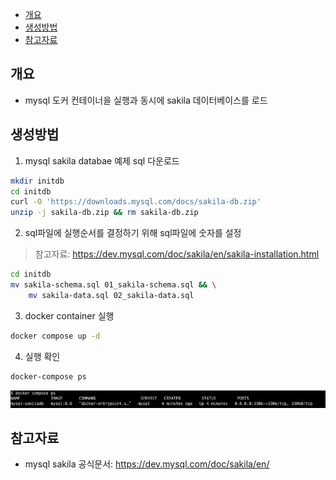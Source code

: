 <!-- TOC -->

- [개요](#%EA%B0%9C%EC%9A%94)
- [생성방법](#%EC%83%9D%EC%84%B1%EB%B0%A9%EB%B2%95)
- [참고자료](#%EC%B0%B8%EA%B3%A0%EC%9E%90%EB%A3%8C)

<!-- /TOC -->

## 개요

- mysql 도커 컨테이너을 실행과 동시에 sakila 데이터베이스를 로드

## 생성방법

1. mysql sakila databae 예제 sql 다운로드

```sh
mkdir initdb
cd initdb
curl -O 'https://downloads.mysql.com/docs/sakila-db.zip'
unzip -j sakila-db.zip && rm sakila-db.zip
```

2. sql파일에 실행순서를 결정하기 위해 sql파일에 숫자를 설정

> 참고자료: https://dev.mysql.com/doc/sakila/en/sakila-installation.html

```sh
cd initdb
mv sakila-schema.sql 01_sakila-schema.sql && \
	mv sakila-data.sql 02_sakila-data.sql
```

3. docker container 실행

```sh
docker compose up -d
```

4. 실행 확인

```sh
docker-compose ps
```

![](./imgs/docker-compose-ps.png)

## 참고자료

* mysql sakila 공식문서: https://dev.mysql.com/doc/sakila/en/
